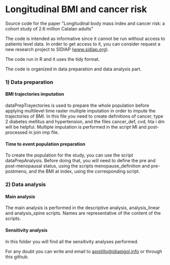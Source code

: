 # Longitudinal BMI and cancer risk
Source code for the paper "Longitudinal body mass index and cancer risk: a cohort study of 2.6 million Catalan adults"

The code is intended as informative since it cannot be run without access to patients level data. In order to get access to it, you can consider request a new research project to SIDIAP (www.sidiap.org).

The code run in R and it uses the tidy format. 

The code is organized in data preparation and data analysis part.

### 1) Data preparation

#### BMI trajectories imputation
dataPrepTrayectories is used to prepare the whole population before applying multilevel time raster multiple imputation in order to impute the trajectories of BMI.
In this file you need to create definitions of cancer, type 2 diabetes mellitus and hypertension, and the files cancer_def, cvd, hta i dm will be helpful.
Multiple imputation is performed in the script MI and post-processed in join imp file.

#### Time to event population preparation
To create the population for the study, you can use the script dataPrepAnalysis. Before doing that, you will need to define the pre and post-menopausal status, using the scripts menopause_definition and pre-postmeno, and the BMI at index, using the corresponding script.


### 2) Data analysis

#### Main analysis
The main analysis is performed in the descriptive analysis, analysis_linear and analysis_spine scripts. Names are representative of the content of the scripts.

#### Sensitivity analysis
In this folder you will find all the sensitivity analyses performed. 

For any doubt you can write and email to apistillo@idiapjgol.info or through this github.
